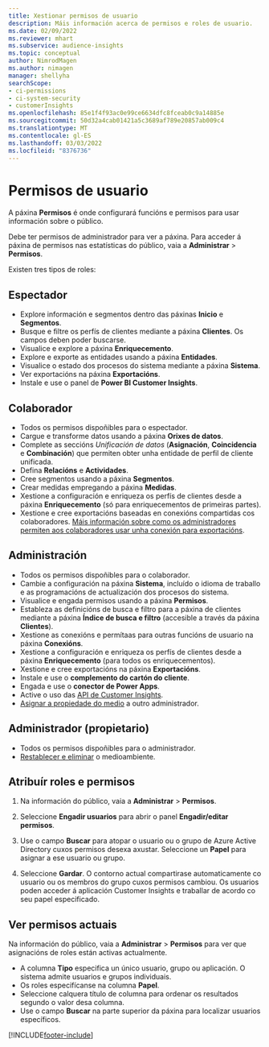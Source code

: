 ```yaml
---
title: Xestionar permisos de usuario
description: Máis información acerca de permisos e roles de usuario.
ms.date: 02/09/2022
ms.reviewer: mhart
ms.subservice: audience-insights
ms.topic: conceptual
author: NimrodMagen
ms.author: nimagen
manager: shellyha
searchScope:
- ci-permissions
- ci-system-security
- customerInsights
ms.openlocfilehash: 85e1f4f93ac0e99ce6634dfc8fceab0c9a14885e
ms.sourcegitcommit: 50d32a4cab01421a5c3689af789e20857ab009c4
ms.translationtype: MT
ms.contentlocale: gl-ES
ms.lasthandoff: 03/03/2022
ms.locfileid: "8376736"
---
```

# <a name="user-permissions"></a>Permisos de usuario

A páxina **Permisos** é onde configurará funcións e permisos para usar información sobre o público.

Debe ter permisos de administrador para ver a páxina. Para acceder á páxina de permisos nas estatísticas do público, vaia a **Administrar** > **Permisos**.

Existen tres tipos de roles:

## <a name="viewer"></a>Espectador

- Explore información e segmentos dentro das páxinas **Inicio** e **Segmentos**.
- Busque e filtre os perfís de clientes mediante a páxina **Clientes**. Os campos deben poder buscarse.
- Visualice e explore a páxina **Enriquecemento**.
- Explore e exporte as entidades usando a páxina **Entidades**.
- Visualice o estado dos procesos do sistema mediante a páxina **Sistema**.
- Ver exportacións na páxina **Exportacións**.
- Instale e use o panel de **Power BI Customer Insights**.

## <a name="contributor"></a>Colaborador

- Todos os permisos dispoñibles para o espectador.
- Cargue e transforme datos usando a páxina **Orixes de datos**.
- Complete as seccións *Unificación de datos* (**Asignación**, **Coincidencia** e **Combinación**) que permiten obter unha entidade de perfil de cliente unificada.
- Defina **Relacións** e **Actividades**.
- Cree segmentos usando a páxina **Segmentos**.
- Crear medidas empregando a páxina **Medidas**.
- Xestione a configuración e enriqueza os perfís de clientes desde a páxina **Enriquecemento** (só para enriquecementos de primeiras partes).
- Xestione e cree exportacións baseadas en conexións compartidas cos colaboradores. [Máis información sobre como os administradores permiten aos colaboradores usar unha conexión para exportacións](connections.md#allow-contributors-to-use-a-connection-for-exports).

## <a name="admin"></a>Administración

- Todos os permisos dispoñibles para o colaborador.
- Cambie a configuración na páxina **Sistema**, incluído o idioma de traballo e as programacións de actualización dos procesos do sistema.
- Visualice e engada permisos usando a páxina **Permisos**.
- Estableza as definicións de busca e filtro para a páxina de clientes mediante a páxina **Índice de busca e filtro** (accesible a través da páxina **Clientes**).
- Xestione as conexións e permítaas para outras funcións de usuario na páxina **Conexións**.
- Xestione a configuración e enriqueza os perfís de clientes desde a páxina **Enriquecemento** (para todos os enriquecementos).
- Xestione e cree exportacións na páxina **Exportacións**.
- Instale e use o **complemento do cartón do cliente**.
- Engada e use o **conector de Power Apps**.
- Active o uso das [API de Customer Insights](apis.md).
- [Asignar a propiedade do medio](manage-environments.md#change-the-owner-of-an-environment) a outro administrador.

## <a name="admin-owner"></a>Administrador (propietario)

- Todos os permisos dispoñibles para o administrador.
- [Restablecer e eliminar](manage-environments.md#reset-an-existing-environment) o medioambiente.

## <a name="assign-roles-and-permissions"></a>Atribuír roles e permisos

1. Na información do público, vaia a **Administrar** > **Permisos**.

1. Seleccione **Engadir usuarios** para abrir o panel **Engadir/editar permisos**.

1. Use o campo **Buscar** para atopar o usuario ou o grupo de Azure Active Directory cuxos permisos desexa axustar. Seleccione un **Papel** para asignar a ese usuario ou grupo.

1. Seleccione **Gardar**. O contorno actual compartirase automaticamente co usuario ou os membros do grupo cuxos permisos cambiou. Os usuarios poden acceder á aplicación Customer Insights e traballar de acordo co seu papel especificado.

## <a name="view-current-permissions"></a>Ver permisos actuais

Na información do público, vaia a **Administrar** > **Permisos** para ver que asignacións de roles están activas actualmente.

- A columna **Tipo** especifica un único usuario, grupo ou aplicación. O sistema admite usuarios e grupos individuais.
- Os roles especifícanse na columna **Papel**.
- Seleccione calquera título de columna para ordenar os resultados segundo o valor desa columna.
- Use o campo **Buscar** na parte superior da páxina para localizar usuarios específicos.


[!INCLUDE[footer-include](../includes/footer-banner.md)]
